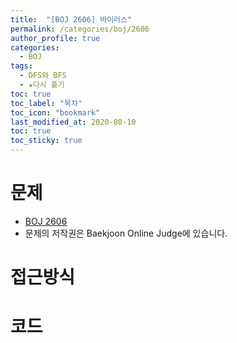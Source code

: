```yaml
---
title:  "[BOJ 2606] 바이러스"
permalink: /categories/boj/2606
author_profile: true
categories:
  - BOJ
tags:
  - DFS와 BFS
  - ★다시 풀기
toc: true
toc_label: "목차" 
toc_icon: "bookmark"
last_modified_at: 2020-08-10
toc: true
toc_sticky: true
---
```

# 문제
* [BOJ 2606](https://www.acmicpc.net/problem/2606)
* 문제의 저작권은 Baekjoon Online Judge에 있습니다.  

# 접근방식  


# 코드
```java

```